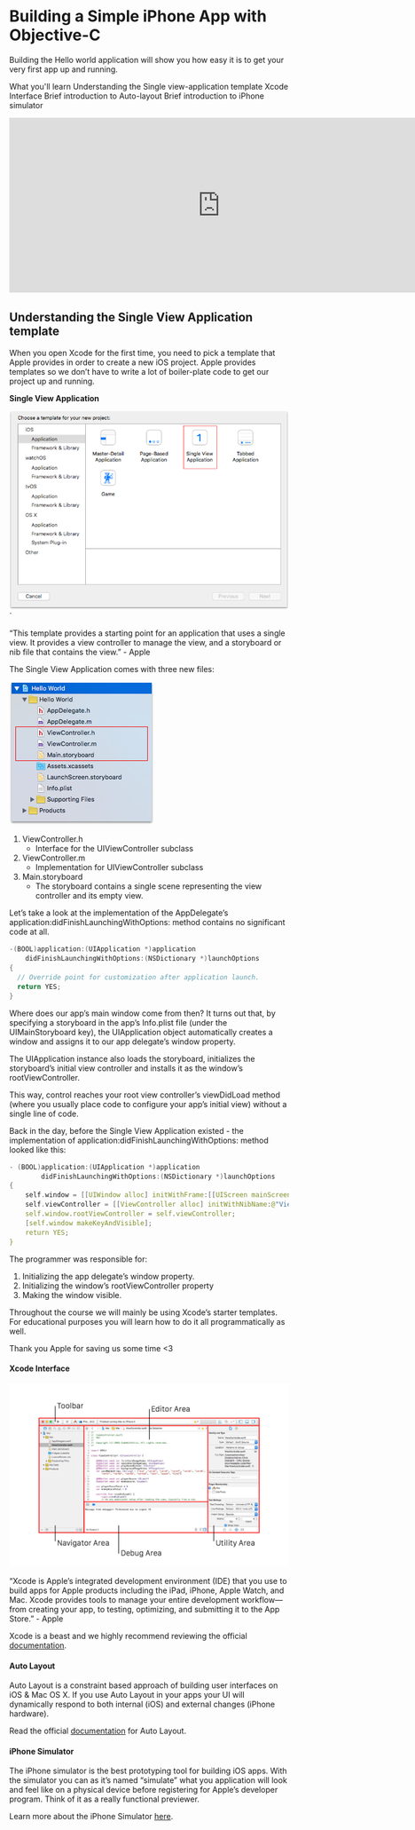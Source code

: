 # Building a Simple iPhone App with Objective-C

Building the Hello world application will show you how easy it is to get your very first app up and running.

What you'll learn
Understanding the Single view-application template
Xcode Interface
Brief introduction to Auto-layout
Brief introduction to iPhone simulator

<iframe width="760" height="315" src="https://www.youtube.com/embed/m_dNqjucUCU" frameborder="0" allowfullscreen></iframe>

## Understanding the Single View Application template

When you open Xcode for the first time, you need to pick a template that Apple provides in order to create a new iOS project. Apple provides templates so we don’t have to write a lot of boiler-plate code to get our project up and running.

**Single View Application**

![screenshot](/images/Single-View-Application.png)`

“This template provides a starting point for an application that uses a single view. It provides a view controller to manage the view, and a storyboard or nib file that contains the view.” - Apple

The Single View Application comes with three new files:

![screenshot](/images/Single-View-Application-Files.png)

1. ViewController.h
	- Interface for the UIViewController subclass
2. ViewController.m
	- Implementation for UIViewController subclass
3. Main.storyboard
	- The storyboard contains a single scene representing the view controller and its empty view.

Let’s take a look at the implementation of the AppDelegate’s  application:didFinishLaunchingWithOptions: method contains no significant code at all.

```c
-(BOOL)application:(UIApplication *)application
	didFinishLaunchingWithOptions:(NSDictionary *)launchOptions
{
  // Override point for customization after application launch.
  return YES;
}
```
Where does our app’s main window come from then? It turns out that, by specifying a storyboard in the app’s Info.plist file (under the UIMainStoryboard key), the UIApplication object automatically creates a window and assigns it to our app delegate’s window property.

The UIApplication instance also loads the storyboard, initializes the storyboard’s initial view controller and installs it as the window’s rootViewController.

This way, control reaches your root view controller’s viewDidLoad method (where you usually place code to configure your app’s initial view) without a single line of code.

Back in the day, before the Single View Application existed - the implementation of application:didFinishLaunchingWithOptions: method looked like this:

```c
- (BOOL)application:(UIApplication *)application
		didFinishLaunchingWithOptions:(NSDictionary *)launchOptions
{
	self.window = [[UIWindow alloc] initWithFrame:[[UIScreen mainScreen] bounds]];
	self.viewController = [[ViewController alloc] initWithNibName:@"ViewController" bundle:nil];
	self.window.rootViewController = self.viewController;
	[self.window makeKeyAndVisible];
	return YES;
}
```

The programmer was responsible for:

1. Initializing the app delegate’s window property.
2. Initializing the window’s rootViewController property
3. Making the window visible.

Throughout the course we will mainly be using Xcode’s starter templates. For educational purposes you will learn how to do it all programmatically as well.

Thank you Apple for saving us some time \<3

#### Xcode Interface

![screenshot](/images/xcode_7_workspace_diagram.jpg)

“Xcode is Apple’s integrated development environment (IDE) that you use to build apps for Apple products including the iPad, iPhone, Apple Watch, and Mac. Xcode provides tools to manage your entire development workflow—from creating your app, to testing, optimizing, and submitting it to the App Store.” - Apple

Xcode is a beast and we highly recommend reviewing the official [documentation](https://developer.apple.com/library/ios/documentation/ToolsLanguages/Conceptual/Xcode_Overview/).

#### Auto Layout

Auto Layout is a constraint based approach of building user interfaces on iOS & Mac OS X. If you use Auto Layout in your apps your UI will dynamically respond to both internal (iOS) and external changes (iPhone hardware).

Read the official [documentation](https://developer.apple.com/library/tvos/documentation/UserExperience/Conceptual/AutolayoutPG/index.html) for Auto Layout.

#### iPhone Simulator

The iPhone simulator is the best prototyping tool for building iOS apps. With the simulator you can as it’s named “simulate” what you application will look and feel like on a physical device before registering for Apple’s developer program. Think of it as a really functional previewer.

Learn more about the iPhone Simulator [here](https://developer.apple.com/library/ios/documentation/IDEs/Conceptual/iOS_Simulator_Guide/Introduction/Introduction.html).
